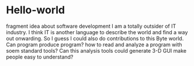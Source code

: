 # Hello-world
fragment idea about software development
I am a totally  outsider of IT industry. I think IT is another language to describe the world  and find a way out onwarding. So I guess I could also do contributions to this Byte world.
Can program produce program? how to read and analyze a program with soem standard tools? 
Can this analysis tools could generate 3-D GUI make people easy to understand?
